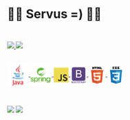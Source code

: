 # 🐱‍🏍 Servus =) 🐱‍💻

##
<br>
 <div>
  <a href="https://github.com/hsugui">
   <img height="180em" src="https://github-readme-stats.vercel.app/api/top-langs/?username=hsugui&layout=compact&langs_count=7&theme=synthwave"/>
  <img height="180em" src="https://github-readme-stats.vercel.app/api?username=hsugui&show_icons=true&theme=tokyonight&include_all_commits=true&count_private=true"/>
</div>
<br>
<div style="display: inline_block"><br>
  <img align="center" alt="Java" width="50" src="https://raw.githubusercontent.com/devicons/devicon/master/icons/java/java-original-wordmark.svg">
  <img align="center" alt="Spring" width="50" src="https://raw.githubusercontent.com/devicons/devicon/master/icons/spring/spring-original-wordmark.svg">
  <img align="center" alt="JS" width="35" src="https://raw.githubusercontent.com/devicons/devicon/master/icons/javascript/javascript-original.svg">
  <img align="center" alt="Bootstrap" width="38" src="https://raw.githubusercontent.com/devicons/devicon/master/icons/bootstrap/bootstrap-plain-wordmark.svg">
  <img align="center" alt="HTML" width="40" src="https://raw.githubusercontent.com/devicons/devicon/master/icons/html5/html5-original-wordmark.svg">
  <img align="center" alt="CSS" width="40" src="https://raw.githubusercontent.com/devicons/devicon/master/icons/css3/css3-original-wordmark.svg">
</div>

##
  
<div><br>
      <a href="https://accounts.binance.com/en/register?ref=P93BGE2H" target="blank"><img src="https://img.shields.io/badge/Bitcoin-000000?style=for-the-badge&logo=bitcoin&logoColor=white" target="_blank"></a>
          <a href="https://hiiki.medium.com/" target="blank"><img src="https://img.shields.io/badge/Medium-12100E?style=for-the-badge&logo=medium&logoColor=white" target="_blank"></a>
</div>
